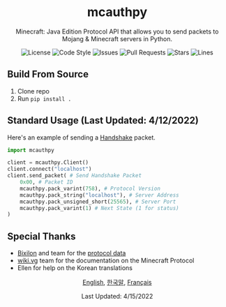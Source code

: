 <div align="center">
    <h1>mcauthpy</h1>
    <p>Minecraft: Java Edition Protocol API that allows you to send packets to Mojang & Minecraft servers in Python.</p>
    <img src="https://img.shields.io/github/license/novialriptide/mcauthpy" alt="License">
    <img src="https://img.shields.io/badge/code%20style-black-000000.svg" alt="Code Style">
    <img src="https://img.shields.io/github/issues/novialriptide/mcauthpy" alt="Issues">
    <img src="https://img.shields.io/github/issues-pr/novialriptide/mcauthpy" alt="Pull Requests">
    <img src="https://img.shields.io/github/stars/novialriptide/mcauthpy" alt="Stars">
    <img src="https://img.shields.io/tokei/lines/github/novialriptide/mcauthpy" alt="Lines">
</div>

## Build From Source
1. Clone repo
2. Run `pip install .`

## Standard Usage (Last Updated: 4/12/2022)
Here's an example of sending a [Handshake](https://wiki.vg/Protocol#Handshake) packet.
```python
import mcauthpy

client = mcauthpy.Client()
client.connect("localhost")
client.send_packet( # Send Handshake Packet
    0x00, # Packet ID
    mcauthpy.pack_varint(758), # Protocol Version
    mcauthpy.pack_string("localhost"), # Server Address
    mcauthpy.pack_unsigned_short(25565), # Server Port
    mcauthpy.pack_varint(1) # Next State (1 for status)
)
```

## Special Thanks
 - [Bixilon](https://gitlab.bixilon.de/bixilon) and team for the [protocol data](https://gitlab.bixilon.de/bixilon/minosoft/-/raw/master/src/main/resources/assets/minosoft/mapping/versions.json)
 - [wiki.vg](https://wiki.vg/) team for the documentation on the Minecraft Protocol
 - Ellen for help on the Korean translations

<div align="center">
    <p>
        <a href="https://github.com/novialriptide/mcauthpy#readme">English</a>,
        <a href="https://github.com/novialriptide/mcauthpy/blob/main/.github/README.ko.md">한국말</a>,
        <a href="https://github.com/novialriptide/mcauthpy/blob/main/.github/README.fr.md">Français</a>
    </p>
    <p>Last Updated: 4/15/2022</p>
</div>
